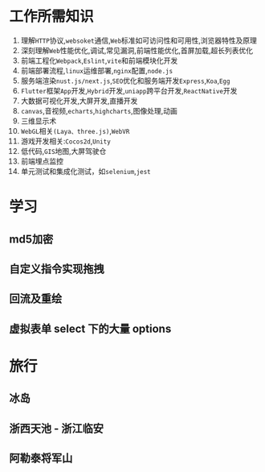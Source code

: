 # 工作所需知识

1. 理解`HTTP`协议,`websoket`通信,`Web`标准如可访问性和可用性,浏览器特性及原理
2. 深刻理解`Web`性能优化,调试,常见漏洞,前端性能优化,首屏加载,超长列表优化
3. 前端工程化`Webpack`,`Eslint`,`vite`和前端模块化开发
4. 前端部署流程,`linux`运维部署,`nginx`配置,`node.js`
5. 服务端渲染`nust.js/next.js`,`SEO`优化和服务端开发`Express`,`Koa`,`Egg`
6. `Flutter`框架`App`开发,`Hybrid`开发,`uniapp`跨平台开发,`ReactNative`开发
7. 大数据可视化开发,大屏开发,直播开发
8. `canvas`,音视频,`echarts`,`highcharts`,图像处理,动画
9. 三维显示术
10. `WebGL`相关`(Laya、three.js)`,`WebVR`
11. 游戏开发相关:`Cocos2d`,`Unity`
12. 低代码,`GIS`地图,大屏驾驶仓
13. 前端埋点监控
14. 单元测试和集成化测试，如`selenium`,`jest`



# 学习

## md5加密

## 自定义指令实现拖拽

## 回流及重绘

## 虚拟表单 select 下的大量 options



# 旅行

## 冰岛

## 浙西天池 - 浙江临安

## 阿勒泰将军山

